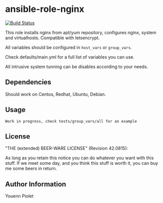 ansible-role-nginx
==================
[![Build Status](https://travis-ci.org/uZer/ansible-role-nginx.svg?branch=master)](https://travis-ci.org/uZer/ansible-role-nginx)

This role installs nginx from apt/yum repository, configures nginx, system and
virtualhosts. Compatible with letsencrypt.

All variables should be configured in `host_vars` or `group_vars`.

Check defaults/main.yml for a full list of variables you can use.

All intrusive system tunning can be disables according to your needs.

Dependencies
------------
Should work on Centos, Redhat, Ubuntu, Debian.

Usage
-----

    Work in progress, check tests/group_vars/all for an example

License
-------
"THE (extended) BEER-WARE LICENSE" (Revision 42.0815):

As long as you retain this notice you can do whatever you want with this stuff.
If we meet some day, and you think this stuff is worth it, you can buy me some
beers in return.

Author Information
------------------
Youenn Piolet

